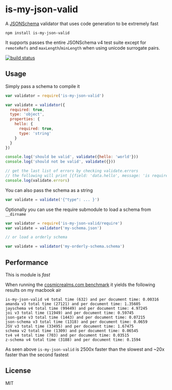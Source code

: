 # is-my-json-valid

A [JSONSchema](http://json-schema.org/) validator that uses code generation
to be extremely fast

```
npm install is-my-json-valid
```

It supports passes the entire JSONSchema v4 test suite except for `remoteRefs` and `maxLength`/`minLength` when using unicode surrogate pairs.

[![build status](http://img.shields.io/travis/mafintosh/is-my-json-valid.svg?style=flat)](http://travis-ci.org/mafintosh/is-my-json-valid)

## Usage

Simply pass a schema to compile it

``` js
var validator = require('is-my-json-valid')

var validate = validator({
  required: true,
  type: 'object',
  properties: {
    hello: {
      required: true,
      type: 'string'
    }
  }
})

console.log('should be valid', validate({hello: 'world'}))
console.log('should not be valid', validate({}))

// get the last list of errors by checking validate.errors
// the following will print [{field: 'data.hello', message: 'is required'}]
console.log(validate.errors)
```

You can also pass the schema as a string

``` js
var validate = validate('{"type": ... }')
```

Optionally you can use the require submodule to load a schema from `__dirname`

``` js
var validator = require('is-my-json-valid/require')
var validate = validator('my-schema.json')

// or load a orderly schema

var validate = validator('my-orderly-schema.schema')
```

## Performance

This is module is *fast*

When running the [cosmicrealms.com benchmark](http://cosmicrealms.com/blog/2014/02/07/benchmark-of-node-dot-js-json-validation-modules-part-2/) it yields
the following results on my macbook air

```
is-my-json-valid v4 total time (632) and per document time: 0.00316
amanda v3 total time (27121) and per document time: 1.35605
jayschema v4 total time (99449) and per document time: 4.97245
joi v3 total time (11949) and per document time: 0.59745
json-gate v3 total time (1443) and per document time: 0.07215
json-schema v3 total time (1318) and per document time: 0.0659
JSV v3 total time (33495) and per document time: 1.67475
schema v2 total time (1309) and per document time: 0.06545
tv4 v4 total time (703) and per document time: 0.03515
z-schema v4 total time (3188) and per document time: 0.1594
```

As seen above `is-my-json-valid` is 2500x faster than the slowest and ~20x faster than the second fastest

## License

MIT
